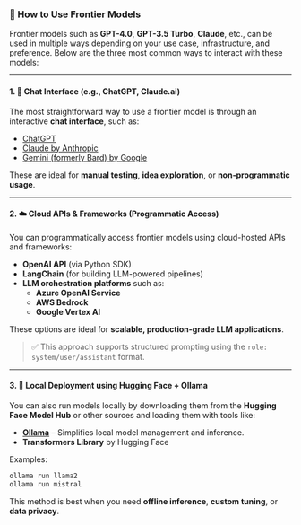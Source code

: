### 🚀 How to Use Frontier Models

Frontier models such as **GPT-4.0**, **GPT-3.5 Turbo**, **Claude**, etc., can be used in multiple ways depending on your use case, infrastructure, and preference. Below are the three most common ways to interact with these models:

---

#### 1. 🧠 Chat Interface (e.g., ChatGPT, Claude.ai)

The most straightforward way to use a frontier model is through an interactive **chat interface**, such as:
- [ChatGPT](https://chat.openai.com/)
- [Claude by Anthropic](https://claude.ai/)
- [Gemini (formerly Bard) by Google](https://gemini.google.com/)

These are ideal for **manual testing**, **idea exploration**, or **non-programmatic usage**.

---

#### 2. ☁️ Cloud APIs & Frameworks (Programmatic Access)

You can programmatically access frontier models using cloud-hosted APIs and frameworks:

- **OpenAI API** (via Python SDK)
- **LangChain** (for building LLM-powered pipelines)
- **LLM orchestration platforms** such as:
  - **Azure OpenAI Service**
  - **AWS Bedrock**
  - **Google Vertex AI**

These options are ideal for **scalable, production-grade LLM applications**.

> ✅ This approach supports structured prompting using the `role: system/user/assistant` format.

---

#### 3. 💾 Local Deployment using Hugging Face + Ollama

You can also run models locally by downloading them from the **Hugging Face Model Hub** or other sources and loading them with tools like:

- [**Ollama**](https://ollama.com/) – Simplifies local model management and inference.
- **Transformers Library** by Hugging Face

Examples:
```bash
ollama run llama2
ollama run mistral
```

This method is best when you need **offline inference**, **custom tuning**, or **data privacy**.
